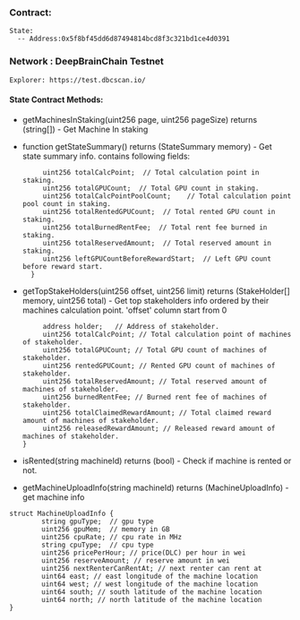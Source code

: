 ### Contract:
    State:
      -- Address:0x5f8bf45dd6d87494814bcd8f3c321bd1ce4d0391
### Network : DeepBrainChain Testnet
    Explorer: https://test.dbcscan.io/
#### State Contract Methods:

* getMachinesInStaking(uint256 page, uint256 pageSize) returns (string[]) - Get Machine In staking

* function getStateSummary() returns (StateSummary memory) - Get state summary info. contains following fields:
  ```struct StateSummary {
       uint256 totalCalcPoint;  // Total calculation point in staking.
       uint256 totalGPUCount;  // Total GPU count in staking.
       uint256 totalCalcPointPoolCount;    // Total calculation point pool count in staking.
       uint256 totalRentedGPUCount;  // Total rented GPU count in staking.
       uint256 totalBurnedRentFee;  // Total rent fee burned in staking.
       uint256 totalReservedAmount;  // Total reserved amount in staking.
       uint256 leftGPUCountBeforeRewardStart;  // Left GPU count before reward start.
    }
  
* getTopStakeHolders(uint256 offset, uint256 limit) returns (StakeHolder[] memory, uint256 total) - Get top stakeholders info ordered by their machines calculation point. 'offset' column start from 0
  ```struct StakeHolder {
       address holder;   // Address of stakeholder.
       uint256 totalCalcPoint; // Total calculation point of machines of stakeholder.
       uint256 totalGPUCount; // Total GPU count of machines of stakeholder.
       uint256 rentedGPUCount; // Rented GPU count of machines of stakeholder.
       uint256 totalReservedAmount; // Total reserved amount of machines of stakeholder.
       uint256 burnedRentFee; // Burned rent fee of machines of stakeholder.
       uint256 totalClaimedRewardAmount; // Total claimed reward amount of machines of stakeholder.
       uint256 releasedRewardAmount; // Released reward amount of machines of stakeholder.
  }

* isRented(string machineId) returns (bool) - Check if machine is rented or not.

* getMachineUploadInfo(string machineId)  returns (MachineUploadInfo) - get machine info
``` 
struct MachineUploadInfo {
        string gpuType;  // gpu type 
        uint256 gpuMem;  // memory in GB
        uint256 cpuRate; // cpu rate in MHz
        string cpuType;  // cpu type
        uint256 pricePerHour; // price(DLC) per hour in wei
        uint256 reserveAmount; // reserve amount in wei
        uint256 nextRenterCanRentAt; // next renter can rent at
        uint64 east; // east longitude of the machine location
        uint64 west; // west longitude of the machine location
        uint64 south; // south latitude of the machine location
        uint64 north; // north latitude of the machine location
}
```